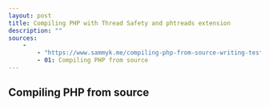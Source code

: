 ```yaml
---
layout: post
title: Compiling PHP with Thread Safety and phtreads extension
description: ""
sources:
	-
		- "https://www.sammyk.me/compiling-php-from-source-writing-tests-for-php-source"
		- 01: Compiling PHP from source
---
```

## Compiling PHP from source
